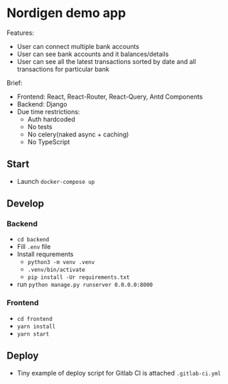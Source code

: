 # Nordigen demo app

Features:
 - User can connect multiple bank accounts
 - User can see bank accounts and it balances/details
 - User can see all the latest transactions sorted by date and all transactions for particular bank

 Brief:
 - Frontend: React, React-Router, React-Query, Antd Components
 - Backend: Django
 - Due time restrictions:
	 - Auth hardcoded
	 - No tests 
	 - No celery(naked async + caching)
	 - No TypeScript

## Start
-	Launch `docker-compose up`

## Develop 

### Backend
- `cd backend`
 - Fill `.env` file 
 - Install requrements
	 - `python3 -m venv .venv`  
	 -  `.venv/bin/activate`
	- `pip install -Ur requirements.txt`
- run `python manage.py runserver 0.0.0.0:8000`

### Frontend
- `cd frontend`
- `yarn install`
- `yarn start`

## Deploy

 - Tiny example of deploy script for Gitlab CI is attached  `.gitlab-ci.yml`
